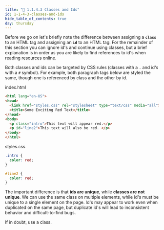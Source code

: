 ```yaml
---
title: "📓 1.1.4.3 Classes and Ids"
id: 1-1-4-3-classes-and-ids
hide_table_of_contents: true
day: thursday
---
```


Before we go on let's briefly note the difference between assigning a **`class`** to an HTML tag and assigning an **`id`** to an HTML tag. For the remainder of this section you can ignore id's and continue using classes, but a brief explanation is in order as you are likely to find references to id's when reading resources online.

Both classes and ids can be targeted by CSS rules (classes with a `.` and id's with a `#` symbol). For example, both paragraph tags below are styled the same, though one is referenced by class and the other by id.

<div class="filename">index.html</div>

```html
<html lang="en-US">
<head>
  <link href="styles.css" rel="stylesheet" type="text/css" media="all">
  <title>Some Exciting Red Text</title>
</head>
<body>
  <p class="intro">This text will appear red.</p>
  <p id="line2">This text will also be red. </p>
</body>
</html>
```

<div class="filename">styles.css</div>

```css
.intro {
  color: red;
}

#line2 {
  color: red;
}
```

The important difference is that **ids are unique**, while **classes are not unique**. We can use the same class on multiple elements, while id's must be unique to a single element on the page. Id's may appear to work even when duplicated on the same page, but duplicate id's will lead to inconsistent behavior and difficult-to-find bugs.

If in doubt, use a class.

